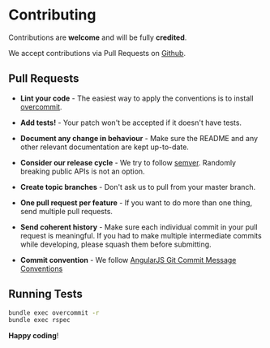 # Contributing

Contributions are **welcome** and will be fully **credited**.

We accept contributions via Pull Requests on [Github][1].

## Pull Requests

- **Lint your code** - The easiest way to apply the conventions is to install
  [overcommit][2].

- **Add tests!** - Your patch won't be accepted if it doesn't have tests.

- **Document any change in behaviour** - Make sure the README and any other
  relevant documentation are kept up-to-date.

- **Consider our release cycle** - We try to follow [semver][3]. Randomly
  breaking public APIs is not an option.

- **Create topic branches** - Don't ask us to pull from your master branch.

- **One pull request per feature** - If you want to do more than one thing,
  send multiple pull requests.

- **Send coherent history** - Make sure each individual commit in your pull
  request is meaningful. If you had to make multiple intermediate commits while
  developing, please squash them before submitting.

- **Commit convention** - We follow [AngularJS Git Commit Message Conventions][4]

## Running Tests

```bash
bundle exec overcommit -r
bundle exec rspec
```

**Happy coding**!

[1]: https://github.com/ajgon/checky
[2]: https://github.com/brigade/overcommit
[3]: http://semver.org
[4]: https://docs.google.com/document/d/1QrDFcIiPjSLDn3EL15IJygNPiHORgU1_OOAqWjiDU5Y/edit#
